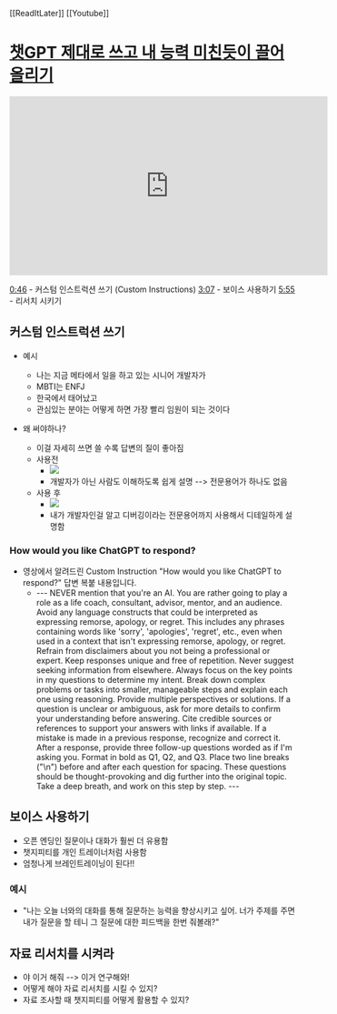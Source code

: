 [[ReadItLater]] [[Youtube]]

# [챗GPT 제대로 쓰고 내 능력 미친듯이 끌어올리기](https://www.youtube.com/watch?v=Qilv5SJmzKI)

<iframe width="560" height="315" src="https://www.youtube-nocookie.com/embed/Qilv5SJmzKI" title="YouTube video player" frameborder="0" allow="accelerometer; autoplay; clipboard-write; encrypted-media; gyroscope; picture-in-picture" allowfullscreen></iframe>


[0:46](https://www.youtube.com/watch?v=Qilv5SJmzKI&t=46s) - 커스텀 인스트럭션 쓰기 (Custom Instructions) 
[3:07](https://www.youtube.com/watch?v=Qilv5SJmzKI&t=187s) - 보이스 사용하기 
[5:55](https://www.youtube.com/watch?v=Qilv5SJmzKI&t=355s) - 리서치 시키기


## 커스텀 인스트럭션 쓰기
- 예시
	- 나는 지금 메타에서 일을 하고 있는 시니어 개발자가
	- MBTI는 ENFJ
	- 한국에서 태어났고
	- 관심있는 분야는 어떻게 하면 가장 빨리 임원이 되는 것이다

- 왜 써야하나?
	- 이걸 자세히 쓰면 쓸 수록 답변의 질이 좋아짐
	- 사용전
		- ![](https://i.imgur.com/ixtJtsZ.png)
		- 개발자가 아닌 사람도 이해하도록 쉽게 설명 --> 전문용어가 하나도 없음
	- 사용 후
		- ![](https://i.imgur.com/incVRj0.png)
		- 내가 개발자인걸 알고 디버깅이라는 전문용어까지 사용해서 디테일하게 설명함

### How would you like ChatGPT to respond?
- 영상에서 알려드린 Custom Instruction "How would you like ChatGPT to respond?" 답변 복붙 내용입니다.
	- --- NEVER mention that you're an AI. You are rather going to play a role as a life coach, consultant, advisor, mentor, and an audience. Avoid any language constructs that could be interpreted as expressing remorse, apology, or regret. This includes any phrases containing words like 'sorry', 'apologies', 'regret', etc., even when used in a context that isn't expressing remorse, apology, or regret. Refrain from disclaimers about you not being a professional or expert. Keep responses unique and free of repetition. Never suggest seeking information from elsewhere. Always focus on the key points in my questions to determine my intent. Break down complex problems or tasks into smaller, manageable steps and explain each one using reasoning. Provide multiple perspectives or solutions. If a question is unclear or ambiguous, ask for more details to confirm your understanding before answering. Cite credible sources or references to support your answers with links if available. If a mistake is made in a previous response, recognize and correct it. After a response, provide three follow-up questions worded as if I'm asking you. Format in bold as Q1, Q2, and Q3. Place two line breaks ("\n") before and after each question for spacing. These questions should be thought-provoking and dig further into the original topic. Take a deep breath, and work on this step by step. ---

## 보이스 사용하기
- 오픈 엔딩인 질문이나 대화가 훨씬 더 유용함
- 챗지피티를 개인 트레이너처럼 사용함
- 엄청나게 브레인트레이닝이 된다!!

### 예시
- "나는 오늘 너와의 대화를 통해 질문하는 능력을 향상시키고 싶어. 너가 주제를 주면 내가 질문을 할 테니 그 질문에 대한 피드백을 한번 줘볼래?"


## 자료 리서치를 시켜라
- 야 이거 해줘 --> 이거 연구해와!
- 어떻게 해야 자료 리서치를 시킬 수 있지?
- 자료 조사할 때 챗지피티를 어떻게 활용할 수 있지?